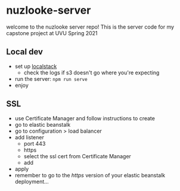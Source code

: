 # nuzlooke-server

welcome to the nuzlooke server repo! This is the server code for my capstone project at UVU Spring 2021

## Local dev

-  set up [localstack](https://dev.to/goodidea/how-to-fake-aws-locally-with-localstack-27me)
   -  check the logs if s3 doesn't go where you're expecting
-  run the server: `npm run serve`
-  enjoy

## SSL

-  use Certificate Manager and follow instructions to create
-  go to elastic beanstalk
-  go to configuration > load balancer
-  add listener
   -  port 443
   -  https
   -  select the ssl cert from Certificate Manager
   -  add
-  apply
-  remember to go to the _https_ version of your elastic beanstalk deployment...
